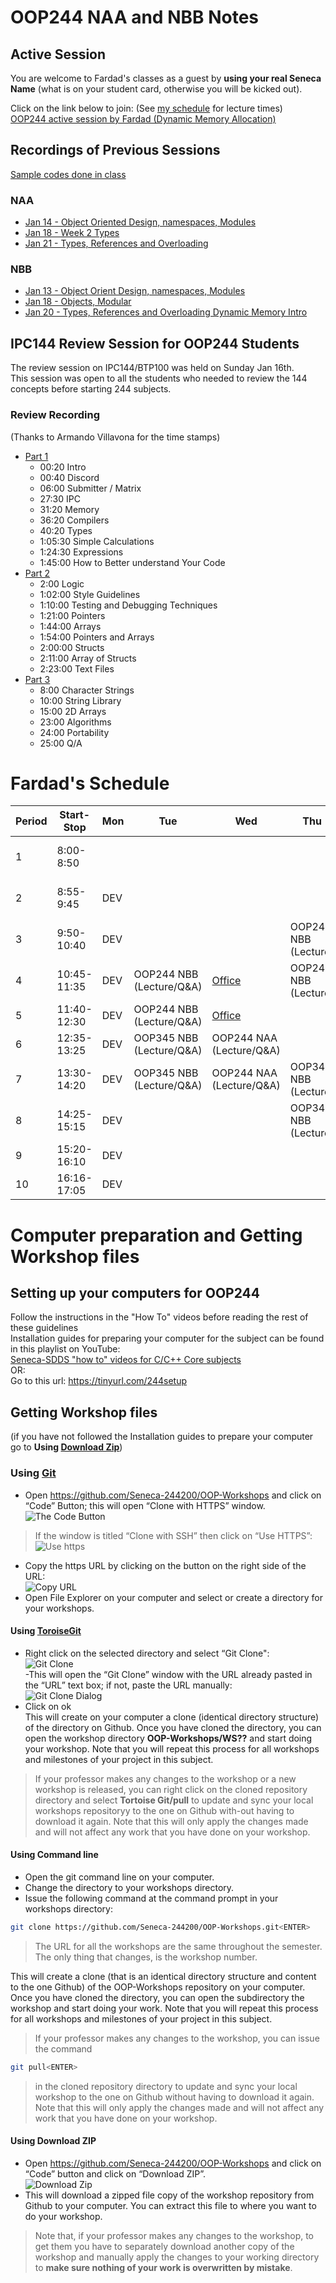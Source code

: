 # OOP244 NAA and NBB Notes


## Active Session
You are welcome to Fardad's classes as a guest by **using your real Seneca Name** (what is on your student card, otherwise you will be kicked out).

Click on the link below to join: (See [my schedule](#fardads-schedule) for lecture times)<br />
[OOP244 active session by Fardad (Dynamic Memory Allocation)](https://connect.rna2.blindsidenetworks.com/invite/to?c=z7UWUJcvb0EHnGcB4o_tqsXkg7rVkTxyLSsvmJLnA84&m=60a5fa80b6304825cc66a3f45a5b7e8ff17a243b&t=1643125570586&u=senecacollege)
## Recordings of Previous Sessions
[Sample codes done in class](https://github.com/Seneca-244200/OOP244-NAA-and-NBB-Notes/tree/main/144100Review)
### NAA
- [Jan 14 - Object Oriented Design, namespaces, Modules](https://recordings.rna2.blindsidenetworks.com/senecacollege/31dd7d7b3ac5e54b8056a006ad1585c1ff02b256-1642164124612/capture/)
- [Jan 18 - Week 2 Types](https://recordings.rna2.blindsidenetworks.com/senecacollege/c9d02c6576f1b069b3808f382dd6a460c71a8483-1642520393828/capture/)
- [Jan 21 - Types, References and Overloading](https://recordings.rna2.blindsidenetworks.com/senecacollege/31dd7d7b3ac5e54b8056a006ad1585c1ff02b256-1642770055336/capture/)
### NBB
- [Jan 13 - Object Orient Design, namespaces, Modules](https://www.youtube.com/watch?v=OBqig7UQHj8)
- [Jan 18 - Objects, Modular](https://recordings.rna2.blindsidenetworks.com/senecacollege/c9d02c6576f1b069b3808f382dd6a460c71a8483-1642520393828/capture/)
- [Jan 20 - Types, References and Overloading Dynamic Memory Intro](https://recordings.rna2.blindsidenetworks.com/senecacollege/c9d02c6576f1b069b3808f382dd6a460c71a8483-1642689993187/capture/)

## IPC144 Review Session  for OOP244 Students
The review session on IPC144/BTP100 was held on Sunday Jan 16th. <br />
This session was open to all the students who needed to review the 144 concepts before starting 244 subjects.<br />

### Review Recording
(Thanks to Armando Villavona for the time stamps)
- [Part 1](https://www.youtube.com/watch?v=U1Ge3tkUNo8)
  - 00:20 Intro
  - 00:40 Discord
  - 06:00 Submitter / Matrix
  - 27:30 IPC
  - 31:20 Memory
  - 36:20 Compilers
  - 40:20 Types
  - 1:05:30 Simple Calculations
  - 1:24:30 Expressions
  - 1:45:00 How to Better understand Your Code
- [Part 2](https://www.youtube.com/watch?v=A32XivTl-0Y)
  - 2:00 Logic
  - 1:02:00 Style Guidelines
  - 1:10:00 Testing and Debugging Techniques
  - 1:21:00 Pointers
  - 1:44:00 Arrays
  - 1:54:00 Pointers and Arrays
  - 2:00:00 Structs
  - 2:11:00 Array of Structs
  - 2:23:00 Text Files
- [Part 3](https://www.youtube.com/watch?v=9WTJ-pDTePo)
  - 8:00 Character Strings
  - 10:00 String Library
  - 15:00 2D Arrays
  - 23:00 Algorithms
  - 24:00 Portability
  - 25:00 Q/A 

# Fardad's Schedule
| Period | Start-Stop  | Mon | Tue | Wed | Thu | Fri |
|--------|-------------|-----|-----|-----|------|------|
| 1      | 8:00-8:50   |     |     |     |      |  OOP244 NAA (Lecture)    |
| 2      | 8:55-9:45   |  DEV   |     |     |      |  OOP244 NAA (Lecture)    |
| 3      | 9:50-10:40  |  DEV   |     |     |  OOP244 NBB (Lecture)    |      |
| 4      | 10:45-11:35 |  DEV   |  OOP244 NBB (Lecture/Q&A)   |  [Office](https://teams.microsoft.com/l/channel/19%3aF8KDVyq9cdNpktwiUomIDpUfUpi8wa630ghU2OYjzr81%40thread.tacv2/General?groupId=d1e698dc-db99-4b13-a6b0-c72b92bcf9c3&tenantId=eb34f74a-58e7-4a8b-9e59-433e4c412757)   |  OOP244 NBB (Lecture)   |      |
| 5      | 11:40-12:30 |  DEV   |  OOP244 NBB (Lecture/Q&A)   |   [Office](https://teams.microsoft.com/l/channel/19%3aF8KDVyq9cdNpktwiUomIDpUfUpi8wa630ghU2OYjzr81%40thread.tacv2/General?groupId=d1e698dc-db99-4b13-a6b0-c72b92bcf9c3&tenantId=eb34f74a-58e7-4a8b-9e59-433e4c412757)  |      |      |
| 6      | 12:35-13:25 |  DEV   |  OOP345 NBB (Lecture/Q&A)   |  OOP244 NAA (Lecture/Q&A)   |      |      |
| 7      | 13:30-14:20 |  DEV   |  OOP345 NBB (Lecture/Q&A)   |  OOP244 NAA (Lecture/Q&A)   |  OOP345 NBB (Lecture)    |      |
| 8      | 14:25-15:15 |  DEV   |     |     |  OOP345 NBB (Lecture)    |      |
| 9      | 15:20-16:10 |  DEV   |     |     |      |      |
| 10     | 16:16-17:05 |  DEV   |     |     |      |      |


# Computer preparation and Getting Workshop files
## Setting up your computers for OOP244

Follow the instructions in the "How To" videos before reading the rest of these guidelines<br />
Installation guides for preparing your computer for the subject can be found in this playlist on YouTube:<br />
[Seneca-SDDS "how to" videos for C/C++ Core subjects](https://www.youtube.com/playlist?list=PLxB4x6RkylosAh1of4FnX7-g2fk0MUeyc)<br />
OR:<br />
Go to this url: https://tinyurl.com/244setup 


## Getting Workshop files
(if you have not followed the Installation guides to prepare your computer go to **Using [Download Zip](#using-download-zip)**)<br />

### Using [Git](https://git-scm.com/download/win)
- Open https://github.com/Seneca-244200/OOP-Workshops and click on “Code” Button; this will open “Clone with HTTPS” window.<br />
![The Code Button](images/code.png)
> If the window is titled “Clone with SSH” then click on “Use HTTPS”: <br />
![Use https](images/usehttps.png)
- Copy the https URL by clicking on the button on the right side of the URL:<br />![Copy URL](images/copyurl.png)
- Open File Explorer on your computer and select or create a directory for your workshops.

#### Using [ToroiseGit](https://tortoisegit.org/download/)

- Right click on the selected directory and select “Git Clone":<br /> ![Git Clone](images/gitclone.png)<br />
-This will open the “Git Clone” window with the URL already pasted in the “URL” text box; if not, paste the URL manually:<br /> ![Git Clone Dialog](images/gitcloneDialog.png)<br />
- Click on ok<br />
This will create on your computer a clone (identical directory structure) of the directory on Github.  Once you have cloned the directory, you can open the workshop directory **OOP-Workshops/WS??** and start doing your workshop. Note that you will repeat this process for all workshops and milestones of your project in this subject.
> If your professor makes any changes to the workshop or a new workshop is released, you can right click on the cloned repository directory and select **Tortoise Git/pull** to update and sync your local workshops repositoryy to the one on Github with-out having to download it again. Note that this will only apply the changes made and will not affect any work that you have done on your workshop.
#### Using Command line
- Open the git command line on your computer.
- Change the directory to your workshops directory.
- Issue the following command at the command prompt in your workshops directory: 
``` bash
git clone https://github.com/Seneca-244200/OOP-Workshops.git<ENTER>
```
> The URL for all the workshops are the same throughout the semester. The only thing that changes, is the workshop number.<br/>

This will create a clone (that is an identical directory structure and content to the one Github) of the OOP-Workshops repository on your computer.  Once you have cloned the directory, you can open the subdirectory the workshop and start doing your work. Note that you will repeat this process for all workshops and milestones of your project in this subject.

> If your professor makes any changes to the workshop, you can issue the command
``` bash 
git pull<ENTER>
``` 
>  in the cloned repository directory to update and sync your local workshop to the one on Github without having to download it again. Note that this will only apply the changes made and will not affect any work that you have done on your workshop.

#### Using Download ZIP
- Open https://github.com/Seneca-244200/OOP-Workshops  and click on “Code” button and click on “Download ZIP”.<br />
![Download Zip](images/downloadzip.png)<br />
- This will download a zipped file copy of the workshop repository from Github to your computer. You can extract this file to where you want to do your workshop. <br />
> Note that, if your professor makes any changes to the workshop, to get them you have to separately download another copy of the workshop and manually apply the changes to your working directory to **make sure nothing of your work is overwritten by mistake**.
